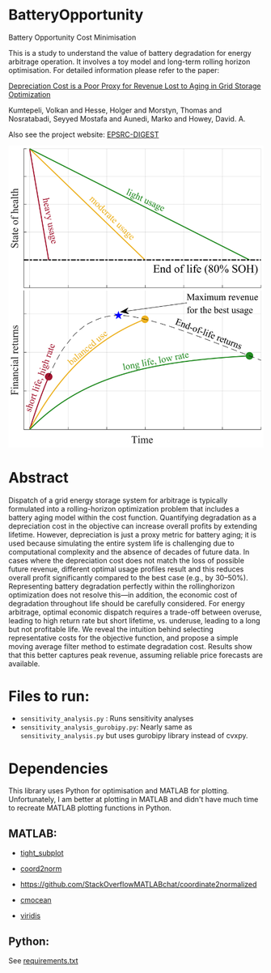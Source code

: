 # BatteryOpportunity
Battery Opportunity Cost Minimisation

This is a study to understand the value of battery degradation for energy arbitrage operation. It involves a toy model and long-term rolling horizon optimisation. For detailed information please refer to the paper:

[Depreciation Cost is a Poor Proxy for Revenue Lost to Aging in Grid Storage Optimization](https://arxiv.org/pdf/2403.10617)

Kumtepeli, Volkan and Hesse, Holger and Morstyn, Thomas and Nosratabadi, Seyyed Mostafa and Aunedi, Marko and Howey, David. A.

Also see the project website: [EPSRC-DIGEST](https://epsrc-digest.github.io/)

![](plots/final_submission/summary.png)


# Abstract

Dispatch of a grid energy storage system for arbitrage is typically formulated into a rolling-horizon optimization problem that includes a battery aging model within the cost function. Quantifying degradation as a depreciation cost in the objective can increase overall profits by extending lifetime. However, depreciation is just a proxy metric for battery aging; it is used because simulating the entire system life is challenging due to computational complexity and the absence of decades of future data. In cases where the depreciation cost does not match the loss of possible future revenue, different optimal usage profiles result and this reduces overall profit significantly compared to the best case (e.g., by 30–50%). Representing battery degradation perfectly within the rollinghorizon optimization does not resolve this—in addition, the economic cost of degradation throughout life should be carefully considered. For energy arbitrage, optimal economic dispatch requires a trade-off between overuse, leading to high return rate but short lifetime, vs. underuse, leading to a long but not profitable life. We reveal the intuition behind selecting representative costs for the objective function, and propose a simple moving average filter method to estimate degradation cost. Results show that this better captures peak revenue, assuming reliable price forecasts are available.

# Files to run: 

- `sensitivity_analysis.py` : Runs sensitivity analyses
- `sensitivity_analysis_gurobipy.py`: Nearly same as `sensitivity_analysis.py` but uses gurobipy library instead of cvxpy.

# Dependencies

This library uses Python for optimisation and MATLAB for plotting. Unfortunately, I am better at plotting in MATLAB and didn't have much time to recreate MATLAB plotting functions in Python.

## MATLAB:

- [tight_subplot](https://uk.mathworks.com/matlabcentral/fileexchange/27991-tight_subplot-nh-nw-gap-marg_h-marg_w)

- [coord2norm](https://github.com/StackOverflowMATLABchat/coordinate2normalized)

- https://github.com/StackOverflowMATLABchat/coordinate2normalized

- [cmocean](https://www.mathworks.com/matlabcentral/fileexchange/57773-cmocean-perceptually-uniform-colormaps)

- [viridis](https://uk.mathworks.com/matlabcentral/fileexchange/51986-perceptually-uniform-colormaps)

## Python:

See [requirements.txt](requirements.txt)
